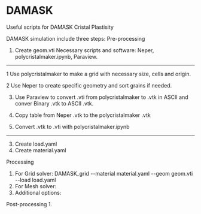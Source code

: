 # DAMASK
Useful scripts for DAMASK Cristal Plastisity

DAMASK simulation include three steps:
Pre-processing
1. Create geom.vti
Necessary scripts and software: Neper, polycristalmaker.ipynb, Paraview. 
  -----------------
  1 Use polycristalmaker to make a grid with necessary size, cells and origin. 

  2 Use Neper to create specific geometry and sort grains if needed. 

  3. Use Paraview to convert .vti from polycristalmaker to .vtk in ASCII and conver Binary .vtk to ASCII .vtk. 

  4. Copy table from Neper .vtk to the polycristalmaker .vtk

  5. Convert .vtk to .vti with polycristalmaker.ipynb
  ----------------
3. Create load.yaml
4. Create material.yaml

Processing
1. For Grid solver:
DAMASK_grid --material material.yaml --geom geom.vti --load load.yaml
2. For Mesh solver:
3. Additional options:

Post-processing
1. 
